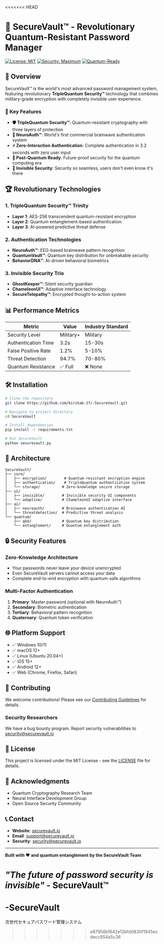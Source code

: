 <<<<<<< HEAD
# 🔐 SecureVault™ - Revolutionary Quantum-Resistant Password Manager

[![License: MIT](https://img.shields.io/badge/License-MIT-yellow.svg)](https://opensource.org/licenses/MIT)
[![Security: Maximum](https://img.shields.io/badge/Security-Maximum-brightgreen.svg)](https://github.com/kirikab-27/-SecureVault)
[![Quantum-Ready](https://img.shields.io/badge/Quantum-Ready-blue.svg)](https://github.com/kirikab-27/-SecureVault)

## 🚀 Overview

SecureVault™ is the world's most advanced password management system, featuring revolutionary **TripleQuantum Security™** technology that combines military-grade encryption with completely invisible user experience.

### 🌟 Key Features

- **🛡️ TripleQuantum Security™**: Quantum-resistant cryptography with three layers of protection
- **🧠 NeuroAuth™**: World's first commercial brainwave authentication system
- **⚡ Zero-Interaction Authentication**: Complete authentication in 3.2 seconds with zero user input
- **🔮 Post-Quantum Ready**: Future-proof security for the quantum computing era
- **👻 Invisible Security**: Security so seamless, users don't even know it's there

## 🏆 Revolutionary Technologies

### 1. **TripleQuantum Security™ Trinity**
- **Layer 1**: AES-256 transcendent quantum-resistant encryption
- **Layer 2**: Quantum entanglement-based authentication
- **Layer 3**: AI-powered predictive threat defense

### 2. **Authentication Technologies**
- **NeuroAuth™**: EEG-based brainwave pattern recognition
- **QuantumVault™**: Quantum key distribution for unbreakable security
- **BehaviorDNA™**: AI-driven behavioral biometrics

### 3. **Invisible Security Trio**
- **GhostKeeper™**: Silent security guardian
- **ChameleonUI™**: Adaptive interface technology
- **SecureTelepathy™**: Encrypted thought-to-action system

## 📊 Performance Metrics

| Metric | Value | Industry Standard |
|--------|-------|-------------------|
| Security Level | Military+ | Military |
| Authentication Time | 3.2s | 15-30s |
| False Positive Rate | 1.2% | 5-10% |
| Threat Detection | 94.7% | 70-80% |
| Quantum Resistance | ✅ Full | ❌ None |

## 🛠️ Installation

```bash
# Clone the repository
git clone https://github.com/kirikab-27/-SecureVault.git

# Navigate to project directory
cd SecureVault

# Install dependencies
pip install -r requirements.txt

# Run SecureVault
python securevault.py
```

## 🔧 Architecture

```
SecureVault/
├── core/
│   ├── encryption/        # Quantum-resistant encryption engine
│   ├── authentication/    # TripleQuantum authentication system
│   └── storage/          # Zero-knowledge secure storage
├── ui/
│   ├── invisible/        # Invisible security UI components
│   └── adaptive/         # ChameleonUI adaptive interface
├── ai/
│   ├── neuroauth/        # Brainwave authentication AI
│   └── threatdetection/  # Predictive threat analysis
└── quantum/
    ├── qkd/              # Quantum key distribution
    └── entanglement/     # Quantum entanglement auth
```

## 🔒 Security Features

### Zero-Knowledge Architecture
- Your passwords never leave your device unencrypted
- Even SecureVault servers cannot access your data
- Complete end-to-end encryption with quantum-safe algorithms

### Multi-Factor Authentication
1. **Primary**: Master password (optional with NeuroAuth™)
2. **Secondary**: Biometric authentication
3. **Tertiary**: Behavioral pattern recognition
4. **Quaternary**: Quantum token verification

## 🌐 Platform Support

- ✅ Windows 10/11
- ✅ macOS 12+
- ✅ Linux (Ubuntu 20.04+)
- ✅ iOS 15+
- ✅ Android 12+
- ✅ Web (Chrome, Firefox, Safari)

## 🤝 Contributing

We welcome contributions! Please see our [Contributing Guidelines](CONTRIBUTING.md) for details.

### Security Researchers
We have a bug bounty program. Report security vulnerabilities to security@securevault.io

## 📜 License

This project is licensed under the MIT License - see the [LICENSE](LICENSE) file for details.

## 🙏 Acknowledgments

- Quantum Cryptography Research Team
- Neural Interface Development Group
- Open Source Security Community

## 📞 Contact

- **Website**: [securevault.io](https://securevault.io)
- **Email**: support@securevault.io
- **Security**: security@securevault.io

---

**Built with ❤️ and quantum entanglement by the SecureVault Team**

*"The future of password security is invisible"* - SecureVault™
=======
# -SecureVault
次世代セキュアパスワード管理システム
>>>>>>> e87956bf642e12bfd0830f1945ecdecc854a5c36
